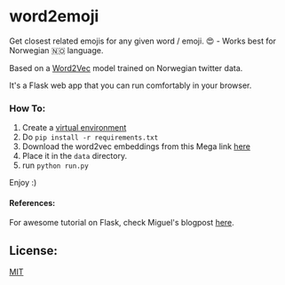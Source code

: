 # word2emoji
Get closest related emojis for any given word / emoji.  😍 - Works best for Norwegian 🇳🇴 language. 

Based on a [Word2Vec](https://code.google.com/p/word2vec/) model trained on Norwegian twitter data.

It's a Flask web app that you can run comfortably in your browser.

### How To:
1. Create a [virtual environment](https://docs.python.org/3/library/venv.html)
2. Do ``` pip install -r requirements.txt ```
3. Download the word2vec embeddings from this Mega link [here](https://mega.nz/#F!4VZFGIAa!uGx0JoqTr3KcN1bIwt1LzA)
4. Place it in the ```data``` directory.
5. run ``` python run.py ```

Enjoy :)


#### References:
For awesome tutorial on Flask, check Miguel's blogpost [here](http://blog.miguelgrinberg.com/post/the-flask-mega-tutorial-part-i-hello-world).


## License:
[MIT](LICENSE)
